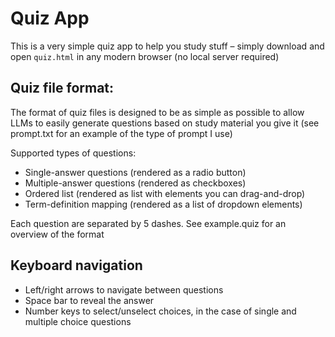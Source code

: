 # Quiz App

This is a very simple quiz app to help you study stuff – simply download and open `quiz.html` in any modern browser (no local server required)

## Quiz file format:

The format of quiz files is designed to be as simple as possible to allow LLMs to easily generate questions based on study material you give it (see prompt.txt for an example of the type of prompt I use)

Supported types of questions:

- Single-answer questions (rendered as a radio button)
- Multiple-answer questions (rendered as checkboxes)
- Ordered list (rendered as list with elements you can drag-and-drop)
- Term-definition mapping (rendered as a list of dropdown elements)

Each question are separated by 5 dashes. See example.quiz for an overview of the format

## Keyboard navigation

- Left/right arrows to navigate between questions
- Space bar to reveal the answer
- Number keys to select/unselect choices, in the case of single and multiple choice questions
